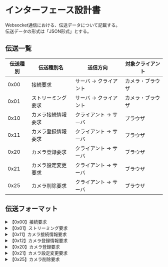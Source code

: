 # インターフェース設計書

Websocket通信における、伝送データについて記載する。  
伝送データの形式は「JSON形式」とする。

<!-- 伝送一覧 -->
## 伝送一覧

|伝送種別|伝送種別名|送信方向|対象クライアント|
|---|---|---|---|
|0x00|接続要求|サーバ → クライアント|カメラ・ブラウザ|
|0x01|ストリーミング要求|サーバ → クライアント|カメラ・ブラウザ|
|0x10|カメラ接続情報要求|クライアント → サーバ|ブラウザ|
|0x11|カメラ登録情報要求|クライアント → サーバ|ブラウザ|
|0x20|カメラ登録要求|クライアント → サーバ|ブラウザ|
|0x21|カメラ設定変更要求|クライアント → サーバ|ブラウザ|
|0x25|カメラ削除要求|クライアント → サーバ|ブラウザ|

<!-- 伝送フォーマット -->  
## 伝送フォーマット

<details>
<summary>【0x00】接続要求</summary>

* リクエスト

    ```json
    {
        "id": "Websocket接続時に付与されるID",
        "transmissionType": "伝送種別：0x00",
        "message": "接続が開始されました。"
    }
    ```

* レスポンス

    ```json
    {
        "id": "Websocket接続時に付与されるID",
        "clientType": "クライアント種別（0x00：カメラ／0x01:ビューアー）",
        "transmissionType": "伝送種別：0x00",
        "address": "クライアントのIPアドレス",
        "hostname": "クライアントのホスト名",
        "capacity": "最大検知数（クライアント種別がカメラの場合）"
    }
    ```

</details>
<details>
<summary>【0x01】ストリーミング要求</summary>

* リクエスト

    ```json
    {
        "id": "Websocket接続時に付与されるID",
        "transmissionType": "伝送種別：0x01",
    }
    ```

* レスポンス

    ```json
    {
        "id": "Websocket接続時に付与されるID",
        "transmissionType": "伝送種別：0x01",
        "timestamp": "画像データのタイムスタンプ",
        "totalSnedNumber": "画像データの合計データ数",
        "data": "画像データ",
        "endPoint": "画像データの終点フラグ"
    }
    ```

</details>
<details>
<summary>【0x11】カメラ接続情報要求</summary>

* リクエスト

    ```json
    {
        "transmissionType": "伝送種別：0x10",
    }
    ```

* レスポンス

    ```json
    {
        "transmissionType": "伝送種別：0x10",
        "address": "クライアントのIPアドレス",
        "hostname": "クライアントのホスト名",
        "capacity": "最大検知数（クライアント種別がカメラの場合）"
    }
    ```

</details>
<details>
<summary>【0x12】カメラ登録情報要求</summary>

* リクエスト

    ```json
    {
        "transmissionType": "伝送種別：0x12",
    }
    ```

* レスポンス

    ```json
    {
        "transmissionType": "伝送種別：0x12",
        "camera_id": "カメラID",
        "camera_name": "カメラ名",
        "masking": "マスキングフラグ(0:マスキングON 1:マスキングOFF)"
    }
    ```

</details>
<details>
<summary>【0x20】カメラ登録要求</summary>

* リクエスト

    ```json
    {
        "transmissionType": "伝送種別：0x20",
        TBD
    }
    ```

* レスポンス

    ```json
    {
        "transmissionType": "伝送種別：0x20",
        TBD
    }
    ```

</details>
<details>
<summary>【0x21】カメラ設定変更要求</summary>

* リクエスト

    ```json
    {
        "transmissionType": "伝送種別：0x21",
        TDB
    }
    ```

* レスポンス

    ```json
    {
        "transmissionType": "伝送種別：0x21",
        TBD
    }
    ```

</details>
<details>
<summary>【0x25】カメラ削除要求</summary>

* リクエスト

    ```json
    {
        "transmissionType": "伝送種別：0x25",
        TBD
    }
    ```

* レスポンス

    ```json
    {
        "transmissionType": "伝送種別：0x25",
        TBD
    }
    ```

</details>
